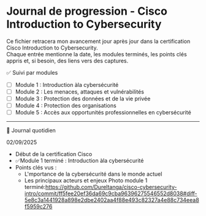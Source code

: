 # Journal de progression - Cisco Introduction to Cybersecurity

Ce fichier retracera mon avancement jour après jour dans la certification Cisco Introduction to Cybersecurity.  
Chaque entrée mentionne la date, les modules terminés, les points clés appris et, si besoin, des liens vers des captures.



✅ Suivi par modules

- [ ] Module 1 : Introduction àla cybersécurité
- [ ] Module 2 : Les menaces, attaques et vulnérabilités
- [ ] Module 3 : Protection des données et de la vie privée
- [ ] Module 4 : Protection des organisations
- [ ] Module 5 : Accès aux opportunités professionnelles en cybersécurité

---

📅 Journal quotidien

02/09/2025
- Début de la certification Cisco
- ✅Module 1 terminé : Introduction àla cybersécurité
- Points clés vus :
  - L'mportance de la cybersécurité dans le monde actuel
  - Les principaux acteurs et enjeux
Photo module 1 terminé:https://github.com/Dureltanga/cisco-cybersecurity-intro/commit/ff5fee20ef36da69c9cba96396275546552d8038#diff-5e8c3a1441928a898e2dbe2402aa4f88e493c82327a4e88c734eea8f5959c276
